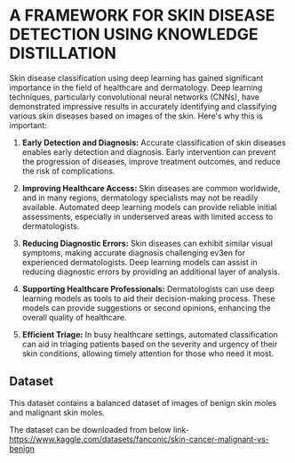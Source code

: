 
# A FRAMEWORK FOR SKIN DISEASE DETECTION USING KNOWLEDGE DISTILLATION


Skin disease classification using deep learning has gained significant importance in the field of healthcare and dermatology. Deep learning techniques, particularly convolutional neural networks (CNNs), have demonstrated impressive results in accurately identifying and classifying various skin diseases based on images of the skin. Here's why this is important:

1. **Early Detection and Diagnosis:** Accurate classification of skin diseases enables early detection and diagnosis. Early intervention can prevent the progression of diseases, improve treatment outcomes, and reduce the risk of complications.

2. **Improving Healthcare Access:** Skin diseases are common worldwide, and in many regions, dermatology specialists may not be readily available. Automated deep learning models can provide reliable initial assessments, especially in underserved areas with limited access to dermatologists.

3. **Reducing Diagnostic Errors:** Skin diseases can exhibit similar visual symptoms, making accurate diagnosis challenging ev3en for experienced dermatologists. Deep learning models can assist in reducing diagnostic errors by providing an additional layer of analysis.

4. **Supporting Healthcare Professionals:** Dermatologists can use deep learning models as tools to aid their decision-making process. These models can provide suggestions or second opinions, enhancing the overall quality of healthcare.

5. **Efficient Triage:** In busy healthcare settings, automated classification can aid in triaging patients based on the severity and urgency of their skin conditions, allowing timely attention for those who need it most.

## Dataset
This dataset contains a balanced dataset of images of benign skin moles and malignant skin moles.

The dataset can be downloaded from below link- https://www.kaggle.com/datasets/fanconic/skin-cancer-malignant-vs-benign 
